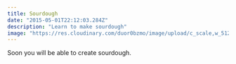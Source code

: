 ```yaml
---
title: Sourdough
date: "2015-05-01T22:12:03.284Z"
description: "Learn to make sourdough"
image: "https://res.cloudinary.com/duor0bzmo/image/upload/c_scale,w_512/a_90/v1585866153/mikestinykitchen/cinnamon-rolls.jpg"
---
```


Soon you will be able to create sourdough.
